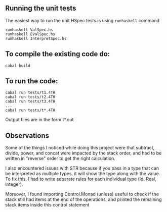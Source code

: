 ## Running the unit tests

The easiest way to run the unit HSpec tests is using `runhaskell` command
```
runhaskell ValSpec.hs
runhaskell EvalSpec.hs
runhaskell InterpretSpec.hs
```

## To compile the existing code do:
```
cabal build
```

## To run the code:
```
cabal run tests/t1.4TH
cabal run tests/t2.4TH
cabal run tests/t3.4TH
...
cabal run tests/t*.4TH
```
Output files are in the form t*.out

## Observations
Some of the things I noticed while doing this project were that subtract, divide, power, and concat were impacted
by the stack order, and had to be written in "reverse" order to get the right calculation.

I also encountered issues with STR because if you pass in a type that can be interpreted as multiple types, it will
show the type along with the value. To fix this, I had to write separate rules for each individual type (Id, Real, Integer).

Moreover, I found importing Control.Monad (unless) useful to check if the stack still had items at the end of the operations,
and printed the remaining stack items inside this control statement
